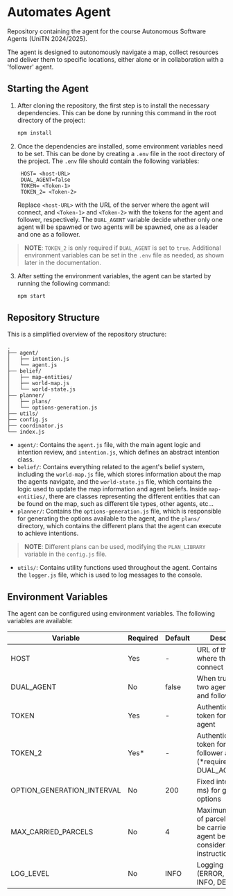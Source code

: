 # Automates Agent

Repository containing the agent for the course Autonomous Software Agents (UniTN 2024/2025).

The agent is designed to autonomously navigate a map, collect resources and deliver them to specific locations,
either alone or in collaboration with a 'follower' agent.

## Starting the Agent

1. After cloning the repository, the first step is to install the necessary dependencies.
   This can be done by running this command in the root directory of the project:
   ```sh
   npm install
   ```
2. Once the dependencies are installed, some environment variables need to be set.
   This can be done by creating a `.env` file in the root directory of the project.
   The `.env` file should contain the following variables:
   ```env
    HOST= <host-URL>
    DUAL_AGENT=false
    TOKEN= <Token-1>
    TOKEN_2= <Token-2>
   ```
   Replace `<host-URL>` with the URL of the server where the agent will connect, and `<Token-1>` and `<Token-2>` with
   the tokens for the agent and follower, respectively. The `DUAL_AGENT` variable decide whether only one agent will be
   spawned or two agents will be spawned, one as a leader and one as a follower.

> **NOTE**: `TOKEN_2` is only required if `DUAL_AGENT` is set to `true`. Additional environment variables can be set
> in the `.env` file as needed, as shown later in the documentation.

3. After setting the environment variables, the agent can be started by running the following command:
   ```sh
   npm start
   ```

## Repository Structure

This is a simplified overview of the repository structure:

```
.
├── agent/
│   ├── intention.js
│   └── agent.js
├── belief/
│   ├── map-entities/
│   ├── world-map.js
│   └── world-state.js
├── planner/
│   ├── plans/
│   └── options-generation.js
├── utils/
├── config.js
├── coordinator.js
└── index.js
```

- `agent/`: Contains the `agent.js` file, with the main agent logic and intention review, and `intention.js`,
  which defines an abstract intention class.
- `belief/`: Contains everything related to the agent's belief system, including the `world-map.js` file, which stores
  information about the map the agents navigate, and the `world-state.js` file, which contains the logic used to
  update the map information and agent beliefs. Inside `map-entities/`, there are classes representing the different
  entities that can be found on the map, such as different tile types, other agents, etc...
- `planner/`: Contains the `options-generation.js` file, which is responsible for generating the options available to
  the agent, and the `plans/` directory, which contains the different plans that the agent can execute to achieve
  intentions.

> **NOTE**: Different plans can be used, modifying the `PLAN_LIBRARY` variable in the `config.js` file.

- `utils/`: Contains utility functions used throughout the agent. Contains the `logger.js` file, which is used to
  log messages to the console.

## Environment Variables

The agent can be configured using environment variables. The following variables are available:

| Variable                   | Required | Default | Description                                                                                                 |
|----------------------------|----------|---------|-------------------------------------------------------------------------------------------------------------|
| HOST                       | Yes      | -       | URL of the server where the agent will connect                                                              |
| DUAL_AGENT                 | No       | false   | When true, spawns two agents (leader and follower)                                                          |
| TOKEN                      | Yes      | -       | Authentication token for the leader agent                                                                   |
| TOKEN_2                    | Yes*     | -       | Authentication token for the follower agent (*required if DUAL_AGENT=true)                                  |
| OPTION_GENERATION_INTERVAL | No       | 200     | Fixed interval (in ms) for generating options                                                               |
| MAX_CARRIED_PARCELS        | No       | 4       | Maximum number of parcels that can be carried by the agent  before it only considers drop-off instructions. |
| LOG_LEVEL                  | No       | INFO    | Logging level (ERROR, WARN, INFO, DEBUG)                                                                    |
